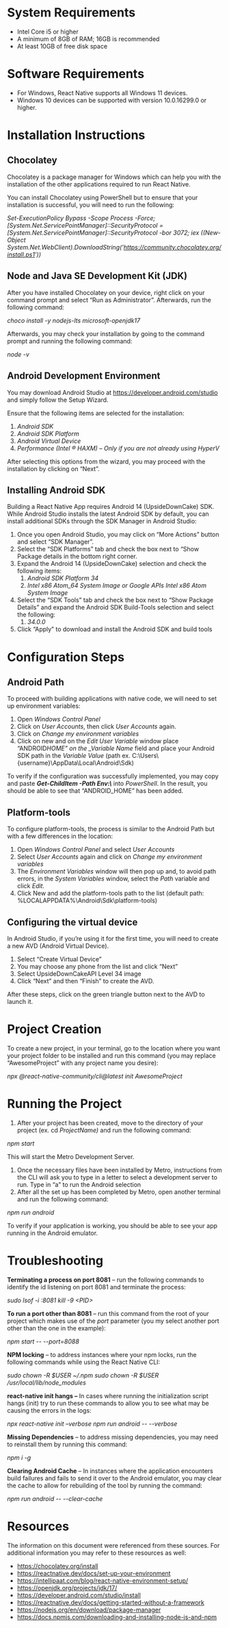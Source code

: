 # **System Requirements**

- Intel Core i5 or higher
- A minimum of 8GB of RAM; 16GB is recommended
- At least 10GB of free disk space

# **Software Requirements**

- For Windows, React Native supports all Windows 11 devices.
- Windows 10 devices can be supported with version 10.0.16299.0 or higher.

# **Installation Instructions**

## **Chocolatey**

Chocolatey is a package manager for Windows which can help you with the installation of the other applications required to run React Native.

You can install Chocolatey using PowerShell but to ensure that your installation is successful, you will need to run the following:

_Set-ExecutionPolicy Bypass -Scope Process -Force; \[System.Net.ServicePointManager\]::SecurityProtocol = \[System.Net.ServicePointManager\]::SecurityProtocol -bor 3072; iex ((New-Object System.Net.WebClient).DownloadString('<https://community.chocolatey.org/install.ps1>'))_

## **Node and Java SE Development Kit (JDK)**

After you have installed Chocolatey on your device, right click on your command prompt and select “Run as Administrator”. Afterwards, run the following command:

_choco install -y nodejs-lts microsoft-openjdk17_

Afterwards, you may check your installation by going to the command prompt and running the following command:

_node -v_

## **Android Development Environment**

You may download Android Studio at <https://developer.android.com/studio> and simply follow the Setup Wizard.

Ensure that the following items are selected for the installation:

1. _Android SDK_
2. _Android SDK Platform_
3. _Android Virtual Device_
4. _Performance (Intel ® HAXM) – Only if you are not already using HyperV_

After selecting this options from the wizard, you may proceed with the installation by clicking on “Next”.

## **Installing Android SDK**

Building a React Native App requires Android 14 (UpsideDownCake) SDK. While Android Studio installs the latest Android SDK by default, you can install additional SDKs through the SDK Manager in Android Studio:

1. Once you open Android Studio, you may click on “More Actions” button and select “SDK Manager”.
2. Select the “SDK Platforms” tab and check the box next to “Show Package details in the bottom right corner.
3. Expand the Android 14 (UpsideDownCake) selection and check the following items:
   1. _Android SDK Platform 34_
   2. _Intel x86 Atom_64 System Image or Google APIs Intel x86 Atom System Image_
4. Select the “SDK Tools” tab and check the box next to “Show Package Details” and expand the Android SDK Build-Tools selection and select the following:
   1. _34.0.0_
5. Click “Apply” to download and install the Android SDK and build tools

# **Configuration Steps**

## **Android Path**

To proceed with building applications with native code, we will need to set up environment variables:

1. Open _Windows Control Panel_
2. Click on _User Accounts_, then click _User Accounts_ again.
3. Click on _Change my environment variables_
4. Click on new and on the _Edit User Variable_ window place “ANDROID*HOME” on the \_Variable Name* field and place your Android SDK path in the _Variable Value_ (path ex. C:\\Users\\{username}\\AppData\\Local\\Android\\Sdk)

To verify if the configuration was successfully implemented, you may copy and paste **_Get-ChildItem -Path Env:\\_** into _PowerShell_. In the result, you should be able to see that “ANDROID_HOME” has been added.

## **Platform-tools**

To configure platform-tools, the process is similar to the Android Path but with a few differences in the location:

1. Open _Windows Control Panel_ and select _User Accounts_
2. Select _User Accounts_ again and click on _Change my environment variables_
3. The _Environment Variables_ window will then pop up and, to avoid path errors, in the _System Variables_ window, select the _Path_ variable and click _Edit._
4. Click New and add the platform-tools path to the list (default path: %LOCALAPPDATA%\\Android\\Sdk\\platform-tools)

## **Configuring the virtual device**

In Android Studio, if you’re using it for the first time, you will need to create a new AVD (Android Virtual Device).

1. Select “Create Virtual Device”
2. You may choose any phone from the list and click “Next”
3. Select UpsideDownCakeAPI Level 34 image
4. Click “Next” and then “Finish” to create the AVD.

After these steps, click on the green triangle button next to the AVD to launch it.

# **Project Creation**

To create a new project, in your terminal, go to the location where you want your project folder to be installed and run this command (you may replace “AwesomeProject” with any project name you desire):

_npx @react-native-community/cli@latest init AwesomeProject_

# **Running the Project**

1. After your project has been created, move to the directory of your project (ex. cd _ProjectName)_ and run the following command:

_npm start_

This will start the Metro Development Server.

1. Once the necessary files have been installed by Metro, instructions from the CLI will ask you to type in a letter to select a development server to run. Type in “a” to run the Android selection
2. After all the set up has been completed by Metro, open another terminal and run the following command:

_npm run android_

To verify if your application is working, you should be able to see your app running in the Android emulator.

# **Troubleshooting**

**Terminating a process on port 8081** – run the following commands to identify the id listening on port 8081 and terminate the process:

  _sudo lsof -i :8081_
  _kill -9 &lt;PID&gt;_

**To run a port other than 8081** – run this command from the root of your project which makes use of the _port_ parameter (you my select another port other than the one in the example):

   _npm start -- --port=8088_

**NPM locking** – to address instances where your npm locks, run the following commands while using the React Native CLI:

   _sudo chown -R $USER ~/.npm_
   _sudo chown -R $USER /usr/local/lib/node_modules_

**react-native init hangs –** In cases where running the initialization script hangs (init) try to run these commands to allow you to see what may be causing the errors in the logs:
  
  _npx react-native init –verbose_
  _npm run android -- --verbose_

**Missing Dependencies** – to address missing dependencies, you may need to reinstall them by running this command:

   _npm i -g_

**Clearing Android Cache** – In instances where the application encounters build failures and fails to send it over to the Android emulator, you may clear the cache to allow for rebuilding of the tool by running the command:

   _npm run android -- --clear-cache_

# **Resources**

The information on this document were referenced from these sources. For additional information you may refer to these resources as well:

- <https://chocolatey.org/install>
- <https://reactnative.dev/docs/set-up-your-environment>
- <https://intellipaat.com/blog/react-native-environment-setup/>
- <https://openjdk.org/projects/jdk/17/>
- <https://developer.android.com/studio/install>
- <https://reactnative.dev/docs/getting-started-without-a-framework>
- <https://nodejs.org/en/download/package-manager>
- <https://docs.npmjs.com/downloading-and-installing-node-js-and-npm>
